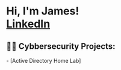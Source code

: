<h1>Hi, I'm James! <br/><a href="https://www.linkedin.com/in/hsujames-/">LinkedIn</a>
<h2>👨‍💻 Cybbersecurity Projects:</h2>
- [Active Directory Home Lab]










